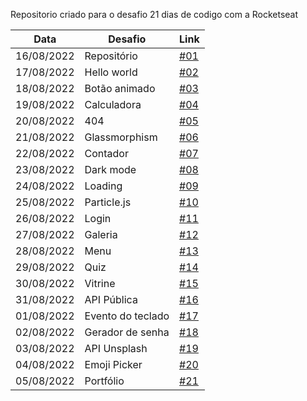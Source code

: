 Repositorio criado para o desafio 21 dias de codigo com a Rocketseat

| Data       | Desafio           | Link                                                            |
| ---------- | ----------------- | --------------------------------------------------------------- |
| 16/08/2022 | Repositório       | [#01](https://ovictorlelis.github.io/21-dias-de-codigo/)        |
| 17/08/2022 | Hello world       | [#02](https://ovictorlelis.github.io/21-dias-de-codigo/dia-02/) |
| 18/08/2022 | Botão animado     | [#03](https://ovictorlelis.github.io/21-dias-de-codigo/dia-03/) |
| 19/08/2022 | Calculadora       | [#04](https://ovictorlelis.github.io/21-dias-de-codigo/dia-04/) |
| 20/08/2022 | 404               | [#05](https://ovictorlelis.github.io/21-dias-de-codigo/dia-05/) |
| 21/08/2022 | Glassmorphism     | [#06](https://ovictorlelis.github.io/21-dias-de-codigo/dia-06/) |
| 22/08/2022 | Contador          | [#07](https://ovictorlelis.github.io/21-dias-de-codigo/dia-07/) |
| 23/08/2022 | Dark mode         | [#08](https://ovictorlelis.github.io/21-dias-de-codigo/dia-08/) |
| 24/08/2022 | Loading           | [#09](https://ovictorlelis.github.io/21-dias-de-codigo/dia-09/) |
| 25/08/2022 | Particle.js       | [#10](https://ovictorlelis.github.io/21-dias-de-codigo/dia-10/) |
| 26/08/2022 | Login             | [#11](https://ovictorlelis.github.io/21-dias-de-codigo/dia-11/) |
| 27/08/2022 | Galeria           | [#12](https://ovictorlelis.github.io/21-dias-de-codigo/dia-12/) |
| 28/08/2022 | Menu              | [#13](https://ovictorlelis.github.io/21-dias-de-codigo/dia-13/) |
| 29/08/2022 | Quiz              | [#14](https://ovictorlelis.github.io/21-dias-de-codigo/dia-14/) |
| 30/08/2022 | Vitrine           | [#15](https://ovictorlelis.github.io/21-dias-de-codigo/dia-15/) |
| 31/08/2022 | API Pública       | [#16](https://ovictorlelis.github.io/21-dias-de-codigo/dia-16/) |
| 01/08/2022 | Evento do teclado | [#17](https://ovictorlelis.github.io/21-dias-de-codigo/dia-17/) |
| 02/08/2022 | Gerador de senha  | [#18](https://ovictorlelis.github.io/21-dias-de-codigo/dia-18/) |
| 03/08/2022 | API Unsplash      | [#19](https://ovictorlelis.github.io/21-dias-de-codigo/dia-19/) |
| 04/08/2022 | Emoji Picker      | [#20](https://ovictorlelis.github.io/21-dias-de-codigo/dia-20/) |
| 05/08/2022 | Portfólio         | [#21](https://ovictorlelis.github.io/21-dias-de-codigo/dia-21/) |
